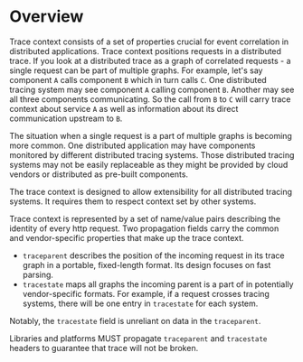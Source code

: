# Overview

Trace context consists of a set of properties crucial for event correlation in distributed applications. Trace context positions requests in a <a>distributed trace</a>. If you look at a <a>distributed trace<a> as a graph of correlated requests - a single request can be part of multiple graphs. For example, let's say component `A` calls component `B` which in turn calls `C`. One distributed tracing system may see component `A` calling component `B`. Another may see all three components communicating. So the call from `B` to `C` will carry trace context about service `A` as well as information about its direct communication upstream to `B`.

The situation when a single request is a part of multiple graphs is becoming more common. One distributed application may have components monitored by different distributed tracing systems. Those distributed tracing systems may not be easily replaceable as they might be provided by cloud vendors or distributed as pre-built components.

The trace context is designed to allow extensibility for all distributed tracing systems. It requires them to respect context set by other systems.

Trace context is represented by a set of name/value pairs describing the identity of every http request. Two propagation fields carry the common and vendor-specific properties that make up the trace context.

* `traceparent` describes the position of the incoming request in its trace graph in a portable, fixed-length format. Its design focuses on fast parsing.
* `tracestate` maps all graphs the incoming parent is a part of in potentially vendor-specific formats. For example, if a request crosses tracing systems, there will be one entry in `tracestate` for each system.

Notably, the `tracestate` field is unreliant on data in the `traceparent`.

Libraries and platforms MUST propagate `traceparent` and `tracestate` headers to guarantee that trace will not be broken.
